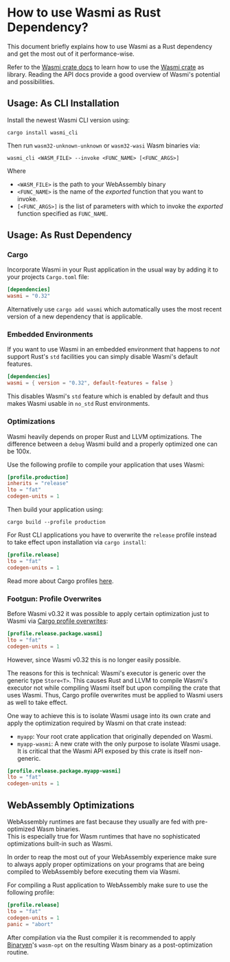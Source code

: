 # How to use Wasmi as Rust Dependency?

This document briefly explains how to use Wasmi as a Rust dependency and get the most out of it performance-wise.

Refer to the [Wasmi crate docs](https://docs.rs/wasmi) to learn how to use the [Wasmi crate](https://crates.io/crates/wasmi) as library. Reading the API docs provide a good overview of Wasmi's potential and possibilities.

## Usage: As CLI Installation

Install the newest Wasmi CLI version using:

```
cargo install wasmi_cli
```

Then run `wasm32-unknown-unknown` or `wasm32-wasi` Wasm binaries via:

```console
wasmi_cli <WASM_FILE> --invoke <FUNC_NAME> [<FUNC_ARGS>]
```

Where

- `<WASM_FILE>` is the path to your WebAssembly binary
- `<FUNC_NAME>` is the name of the _exported_ function that you want to invoke.
- `[<FUNC_ARGS>]` is the list of parameters with which to invoke the _exported_ function specified as `FUNC_NAME`.

## Usage: As Rust Dependency

### Cargo

Incorporate Wasmi in your Rust application in the usual way by adding it to your projects `Cargo.toml` file:

```toml
[dependencies]
wasmi = "0.32"
```

Alternatively use `cargo add wasmi` which automatically uses the most recent version of a new dependency that is applicable.

### Embedded Environments

If you want to use Wasmi in an embedded environment that happens to _not_ support Rust's `std` facilities you can simply disable Wasmi's default features.

```toml
[dependencies]
wasmi = { version = "0.32", default-features = false }
```

This disables Wasmi's `std` feature which is enabled by default and thus makes Wasmi usable in `no_std` Rust environments.

### Optimizations

Wasmi heavily depends on proper Rust and LLVM optimizations. The difference between a `debug` Wasmi build and a properly optimized one can be 100x.

Use the following profile to compile your application that uses Wasmi:

```toml
[profile.production]
inherits = "release"
lto = "fat"
codegen-units = 1
```

Then build your application using:

```shell
cargo build --profile production
```

For Rust CLI applications you have to overwrite the `release` profile instead to take effect upon installation via `cargo install`:

```toml
[profile.release]
lto = "fat"
codegen-units = 1
```

Read more about Cargo profiles [here](https://doc.rust-lang.org/cargo/reference/profiles.html).

### Footgun: Profile Overwrites

Before Wasmi v0.32 it was possible to apply certain optimization just to Wasmi via [Cargo profile overwrites](https://doc.rust-lang.org/cargo/reference/profiles.html#overrides):

```toml
[profile.release.package.wasmi]
lto = "fat"
codegen-units = 1
```

However, since Wasmi v0.32 this is no longer easily possible.

The reasons for this is technical: Wasmi's executor is generic over the generic type `Store<T>`. This causes Rust and LLVM to compile Wasmi's executor not while compiling Wasmi itself but upon compiling the crate that uses Wasmi. Thus, Cargo profile overwrites must be applied to Wasmi users as well to take effect.

One way to achieve this is to isolate Wasmi usage into its own crate and apply the optimization required by Wasmi on that crate instead:

- `myapp`: Your root crate application that originally depended on Wasmi.
- `myapp-wasmi`: A new crate with the only purpose to isolate Wasmi usage. It is critical that the Wasmi API exposed by this crate is itself non-generic.

```toml
[profile.release.package.myapp-wasmi]
lto = "fat"
codegen-units = 1
```

## WebAssembly Optimizations

WebAssembly runtimes are fast because they usually are fed with pre-optimized Wasm binaries.  
This is especially true for Wasm runtimes that have no sophisticated optimizations built-in such as Wasmi.

In order to reap the most out of your WebAssembly experience make sure to always apply proper optimizations on your programs that are being compiled to WebAssembly before executing them via Wasmi.

For compiling a Rust application to WebAssembly make sure to use the following profile:

```toml
[profile.release]
lto = "fat"
codegen-units = 1
panic = "abort"
```

After compilation via the Rust compiler it is recommended to apply [Binaryen]'s `wasm-opt` on the resulting Wasm binary as a post-optimization routine.

[Binaryen]: https://github.com/WebAssembly/binaryen
